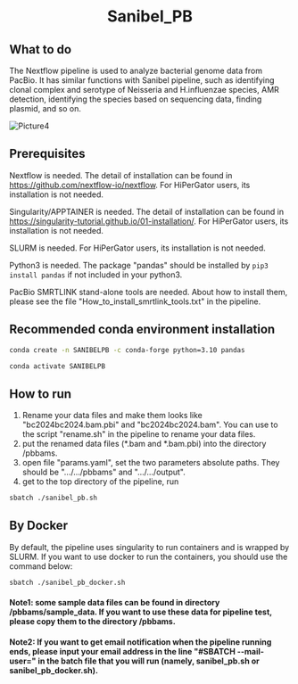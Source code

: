 <h1 align="center">Sanibel_PB</h1>

## What to do
The Nextflow pipeline is used to analyze bacterial genome data from PacBio. It has similar functions with Sanibel pipeline, such as identifying clonal complex and serotype of Neisseria and H.influenzae species, AMR detection, identifying the species based on sequencing data, finding plasmid, and so on.  




![Picture4](https://github.com/BPHL-Molecular/Sanibel_PB/assets/16695937/4dc967f3-ba2d-4481-a6fa-f5712952a5fc)



## Prerequisites
Nextflow is needed. The detail of installation can be found in https://github.com/nextflow-io/nextflow. For HiPerGator users, its installation is not needed. 

Singularity/APPTAINER is needed. The detail of installation can be found in https://singularity-tutorial.github.io/01-installation/. For HiPerGator users, its installation is not needed.

SLURM is needed. For HiPerGator users, its installation is not needed.

Python3 is needed. The package "pandas" should be installed by ``` pip3 install pandas ``` if not included in your python3.

PacBio SMRTLINK stand-alone tools are needed. About how to install them, please see the file "How_to_install_smrtlink_tools.txt" in the pipeline.

## Recommended conda environment installation
   ```bash
   conda create -n SANIBELPB -c conda-forge python=3.10 pandas
   ```
   ```bash
   conda activate SANIBELPB
   ```
## How to run

1. Rename your data files and make them looks like "bc2024bc2024.bam.pbi" and "bc2024bc2024.bam". You can use to the script "rename.sh" in the pipeline to rename your data files.
2. put the renamed data files (*.bam and *.bam.pbi) into the directory /pbbams.
3. open file "params.yaml", set the two parameters absolute paths. They should be ".../.../pbbams" and ".../.../output". 
4. get to the top directory of the pipeline, run 
```bash
sbatch ./sanibel_pb.sh
```

## By Docker
By default, the pipeline uses singularity to run containers and is wrapped by SLURM. If you want to use docker to run the containers, you should use the command below:

```bash
sbatch ./sanibel_pb_docker.sh
```
    
#### Note1: some sample data files can be found in directory /pbbams/sample_data. If you want to use these data for pipeline test, please copy them to the directory /pbbams.
#### Note2: If you want to get email notification when the pipeline running ends, please input your email address in the line "#SBATCH --mail-user=<EMAIL>" in the batch file that you will run (namely, sanibel_pb.sh or sanibel_pb_docker.sh). 

